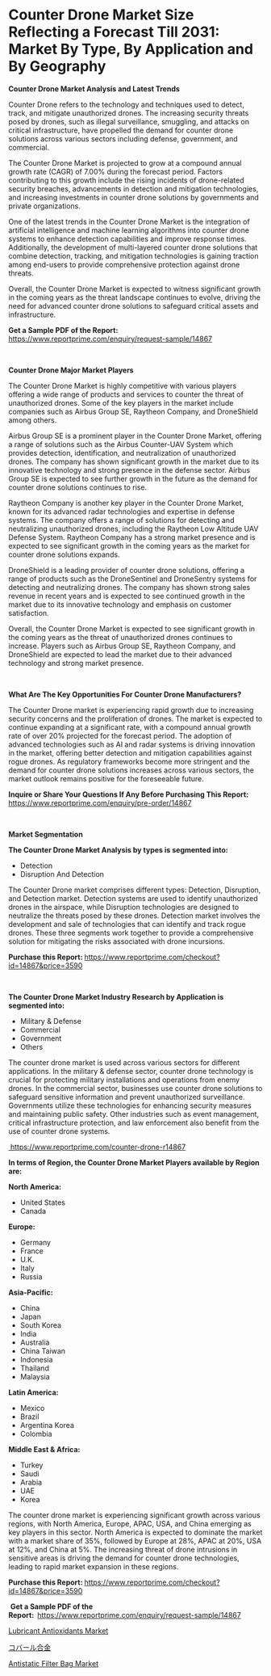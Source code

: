 <p><h1>Counter Drone Market Size Reflecting a Forecast Till 2031: Market By Type, By Application and By Geography</h1></p><p><strong>Counter Drone Market Analysis and Latest Trends</strong></p>
<p><p>Counter Drone refers to the technology and techniques used to detect, track, and mitigate unauthorized drones. The increasing security threats posed by drones, such as illegal surveillance, smuggling, and attacks on critical infrastructure, have propelled the demand for counter drone solutions across various sectors including defense, government, and commercial.</p><p>The Counter Drone Market is projected to grow at a compound annual growth rate (CAGR) of 7.00% during the forecast period. Factors contributing to this growth include the rising incidents of drone-related security breaches, advancements in detection and mitigation technologies, and increasing investments in counter drone solutions by governments and private organizations.</p><p>One of the latest trends in the Counter Drone Market is the integration of artificial intelligence and machine learning algorithms into counter drone systems to enhance detection capabilities and improve response times. Additionally, the development of multi-layered counter drone solutions that combine detection, tracking, and mitigation technologies is gaining traction among end-users to provide comprehensive protection against drone threats.</p><p>Overall, the Counter Drone Market is expected to witness significant growth in the coming years as the threat landscape continues to evolve, driving the need for advanced counter drone solutions to safeguard critical assets and infrastructure.</p></p>
<p><strong>Get a Sample PDF of the Report:&nbsp;</strong> <a href="https://www.reportprime.com/enquiry/request-sample/14867">https://www.reportprime.com/enquiry/request-sample/14867</a></p>
<p>&nbsp;</p>
<p><strong>Counter Drone Major Market Players</strong></p>
<p><p>The Counter Drone Market is highly competitive with various players offering a wide range of products and services to counter the threat of unauthorized drones. Some of the key players in the market include companies such as Airbus Group SE, Raytheon Company, and DroneShield among others.</p><p>Airbus Group SE is a prominent player in the Counter Drone Market, offering a range of solutions such as the Airbus Counter-UAV System which provides detection, identification, and neutralization of unauthorized drones. The company has shown significant growth in the market due to its innovative technology and strong presence in the defense sector. Airbus Group SE is expected to see further growth in the future as the demand for counter drone solutions continues to rise.</p><p>Raytheon Company is another key player in the Counter Drone Market, known for its advanced radar technologies and expertise in defense systems. The company offers a range of solutions for detecting and neutralizing unauthorized drones, including the Raytheon Low Altitude UAV Defense System. Raytheon Company has a strong market presence and is expected to see significant growth in the coming years as the market for counter drone solutions expands.</p><p>DroneShield is a leading provider of counter drone solutions, offering a range of products such as the DroneSentinel and DroneSentry systems for detecting and neutralizing drones. The company has shown strong sales revenue in recent years and is expected to see continued growth in the market due to its innovative technology and emphasis on customer satisfaction.</p><p>Overall, the Counter Drone Market is expected to see significant growth in the coming years as the threat of unauthorized drones continues to increase. Players such as Airbus Group SE, Raytheon Company, and DroneShield are expected to lead the market due to their advanced technology and strong market presence.</p></p>
<p>&nbsp;</p>
<p><strong>What Are The Key Opportunities For Counter Drone Manufacturers?</strong></p>
<p><p>The Counter Drone market is experiencing rapid growth due to increasing security concerns and the proliferation of drones. The market is expected to continue expanding at a significant rate, with a compound annual growth rate of over 20% projected for the forecast period. The adoption of advanced technologies such as AI and radar systems is driving innovation in the market, offering better detection and mitigation capabilities against rogue drones. As regulatory frameworks become more stringent and the demand for counter drone solutions increases across various sectors, the market outlook remains positive for the foreseeable future.</p></p>
<p><strong>Inquire or Share Your Questions If Any Before Purchasing This Report:</strong> <a href="https://www.reportprime.com/enquiry/pre-order/14867">https://www.reportprime.com/enquiry/pre-order/14867</a></p>
<p>&nbsp;</p>
<p><strong>Market Segmentation</strong></p>
<p><strong>The Counter Drone Market Analysis by types is segmented into:</strong></p>
<p><ul><li>Detection </li><li>Disruption And Detection</li></ul></p>
<p><p>The Counter Drone market comprises different types: Detection, Disruption, and Detection market. Detection systems are used to identify unauthorized drones in the airspace, while Disruption technologies are designed to neutralize the threats posed by these drones. Detection market involves the development and sale of technologies that can identify and track rogue drones. These three segments work together to provide a comprehensive solution for mitigating the risks associated with drone incursions.</p></p>
<p><strong>Purchase this Report:&nbsp;</strong><a href="https://www.reportprime.com/checkout?id=14867&price=3590">https://www.reportprime.com/checkout?id=14867&price=3590</a></p>
<p>&nbsp;</p>
<p><strong>The Counter Drone Market Industry Research by Application is segmented into:</strong></p>
<p><ul><li>Military & Defense</li><li>Commercial</li><li>Government</li><li>Others</li></ul></p>
<p><p>The counter drone market is used across various sectors for different applications. In the military & defense sector, counter drone technology is crucial for protecting military installations and operations from enemy drones. In the commercial sector, businesses use counter drone solutions to safeguard sensitive information and prevent unauthorized surveillance. Governments utilize these technologies for enhancing security measures and maintaining public safety. Other industries such as event management, critical infrastructure protection, and law enforcement also benefit from the use of counter drone systems.</p></p>
<p><a href="https://www.reportprime.com/counter-drone-r14867">&nbsp;https://www.reportprime.com/counter-drone-r14867</a></p>
<p><strong>In terms of Region, the Counter Drone Market Players available by Region are:</strong></p>
<p>
    <p> <strong> North America: </strong>
        <ul>
            <li>United States</li>
            <li>Canada</li>
        </ul>
        </p> 
    <p> <strong> Europe: </strong>
        <ul>
            <li>Germany</li>
            <li>France</li>
            <li>U.K.</li>
            <li>Italy</li>
            <li>Russia</li>
        </ul>
        </p> 
    <p> <strong> Asia-Pacific: </strong>
        <ul>
            <li>China</li>
            <li>Japan</li>
            <li>South Korea</li>
            <li>India</li>
            <li>Australia</li>
            <li>China Taiwan</li>
            <li>Indonesia</li>
            <li>Thailand</li>
            <li>Malaysia</li>
        </ul>
        </p> 
    <p> <strong> Latin America: </strong>
        <ul>
            <li>Mexico</li>
            <li>Brazil</li>
            <li>Argentina Korea</li>
            <li>Colombia</li>
        </ul>
        </p> 
    <p> <strong> Middle East & Africa: </strong>
        <ul>
            <li>Turkey</li>
            <li>Saudi</li>
            <li>Arabia</li>
            <li>UAE</li>
            <li>Korea</li>
        </ul>
    </p>
    </p>
<p><p>The counter drone market is experiencing significant growth across various regions, with North America, Europe, APAC, USA, and China emerging as key players in this sector. North America is expected to dominate the market with a market share of 35%, followed by Europe at 28%, APAC at 20%, USA at 12%, and China at 5%. The increasing threat of drone intrusions in sensitive areas is driving the demand for counter drone technologies, leading to rapid market expansion in these regions.</p></p>
<p><strong>Purchase this Report: </strong><a href="https://www.reportprime.com/checkout?id=14867&price=3590">https://www.reportprime.com/checkout?id=14867&price=3590</a></p>
<p>&nbsp;<strong>Get a Sample PDF of the Report:&nbsp;&nbsp;</strong><a href="https://www.reportprime.com/enquiry/request-sample/14867">https://www.reportprime.com/enquiry/request-sample/14867</a></p>
<p><strong></strong></p>
<p><p><a href="https://www.linkedin.com/pulse/lubricant-antioxidants-market-size-evaluating-its-trends-growth-sszme?trackingId=zAgnOy3SYdm8OffrcgZqrA%3D%3D">Lubricant Antioxidants Market</a></p><p><a href="https://github.com/lily-u-genius/Market-Research-Report-List-1/blob/main/932541625672.md">コバール合金</a></p><p><a href="https://www.linkedin.com/pulse/decoding-antistatic-filter-bag-market-deep-dive-latest-gqkre?trackingId=8UDgO3qUbVBT3hWrVRNMuA%3D%3D">Antistatic Filter Bag Market</a></p></p>